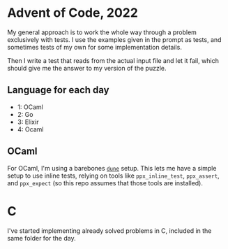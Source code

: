 # Advent of Code, 2022

My general approach is to work the whole way through a problem
exclusively with tests. I use the examples given in the prompt as
tests, and sometimes tests of my own for some implementation details.

Then I write a test that reads from the actual input file and let it
fail, which should give me the answer to my version of the puzzle.

## Language for each day

- 1: OCaml
- 2: Go
- 3: Elixir
- 4: Ocaml

## OCaml

For OCaml, I'm using a barebones
[`dune`](https://dune.readthedocs.io/en/stable/) setup. This lets me
have a simple setup to use inline tests, relying on tools like
`ppx_inline_test`, `ppx_assert`, and `ppx_expect` (so this repo
assumes that those tools are installed).

# C

I've started implementing already solved problems in C, included in
the same folder for the day.
